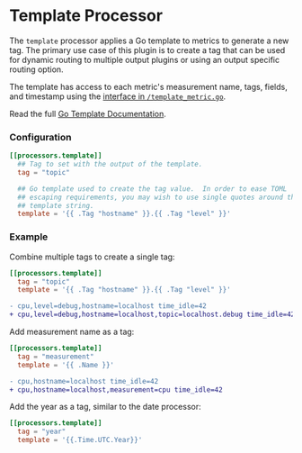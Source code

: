 # Template Processor

The `template` processor applies a Go template to metrics to generate a new
tag.  The primary use case of this plugin is to create a tag that can be used
for dynamic routing to multiple output plugins or using an output specific
routing option.

The template has access to each metric's measurement name, tags, fields, and
timestamp using the [interface in `/template_metric.go`](template_metric.go).

Read the full [Go Template Documentation][].

### Configuration

```toml
[[processors.template]]
  ## Tag to set with the output of the template.
  tag = "topic"

  ## Go template used to create the tag value.  In order to ease TOML
  ## escaping requirements, you may wish to use single quotes around the
  ## template string.
  template = '{{ .Tag "hostname" }}.{{ .Tag "level" }}'
```

### Example

Combine multiple tags to create a single tag:
```toml
[[processors.template]]
  tag = "topic"
  template = '{{ .Tag "hostname" }}.{{ .Tag "level" }}'
```

```diff
- cpu,level=debug,hostname=localhost time_idle=42
+ cpu,level=debug,hostname=localhost,topic=localhost.debug time_idle=42
```

Add measurement name as a tag:
```toml
[[processors.template]]
  tag = "measurement"
  template = '{{ .Name }}'
```

```diff
- cpu,hostname=localhost time_idle=42
+ cpu,hostname=localhost,measurement=cpu time_idle=42
```

Add the year as a tag, similar to the date processor:
```toml
[[processors.template]]
  tag = "year"
  template = '{{.Time.UTC.Year}}'
```

[Go Template Documentation]: https://golang.org/pkg/text/template/
